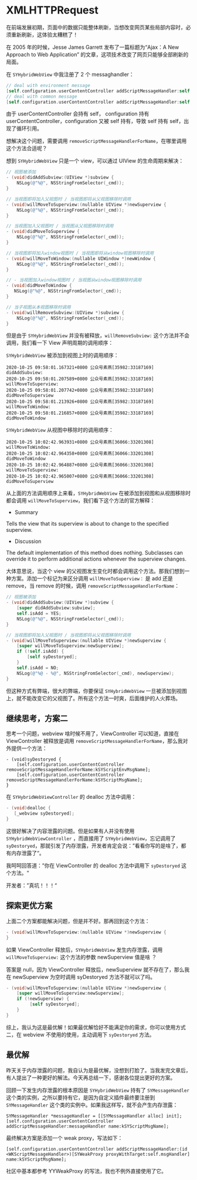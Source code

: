 # XMLHTTPRequest

在前端发展初期，页面中的数据只能整体刷新，当想改变网页某些局部内容时，必须重新刷新，这体验太糟糕了！

在 2005 年的时候，Jesse James Garrett 发布了一篇标题为“Ajax：A New Approach to Web Application” 的文章，这项技术改变了网页只能够全部刷新的局面。


在 `SYHybridWebView` 中我注册了 2 个 messaghandler：

```objective-c
// deal with environment message
[self.configuration.userContentController addScriptMessageHandler:self name:kSYScriptEnvMsgName];
// deal with common message
[self.configuration.userContentController addScriptMessageHandler:self.msgHandler name:kSYScriptMsgName];
```
由于 userContentController 会持有 self， configuration 持有 userContentController，configuration 又被 self 持有，导致 self 持有 self，出现了循环引用。

想解决这个问题，需要调用 `removeScriptMessageHandlerForName`，在哪里调用这个方法合适呢？

想到 `SYHybridWebView` 只是一个 view，可以通过 UIView 的生命周期来解决：

```objective-c
// 视图被添加
- (void)didAddSubview:(UIView *)subview {
    NSLog(@"%@", NSStringFromSelector(_cmd));
}

// 当视图即将加入父视图时 / 当视图即将从父视图移除时调用
- (void)willMoveToSuperview:(nullable UIView *)newSuperview {
    NSLog(@"%@", NSStringFromSelector(_cmd));
}

// 当视图加入父视图时 / 当视图从父视图移除时调用
- (void)didMoveToSuperview {
    NSLog(@"%@", NSStringFromSelector(_cmd));
}

// 当视图即将加入window视图时 / 当视图即将从window视图移除时调用
- (void)willMoveToWindow:(nullable UIWindow *)newWindow {
    NSLog(@"%@", NSStringFromSelector(_cmd));
}

// - 当视图加入window视图时 / 当视图从window视图移除时调用
- (void)didMoveToWindow {
   NSLog(@"%@", NSStringFromSelector(_cmd));
}

// 当子视图从本视图移除时调用
- (void)willRemoveSubview:(UIView *)subview {
    NSLog(@"%@", NSStringFromSelector(_cmd));
}
```

但是由于 `SYHybridWebView` 并没有被释放，`willRemoveSubview:` 这个方法并不会调用，我们看一下 View 声明周期的调用顺序：

`SYHybridWebView` 被添加到视图上时的调用顺序：

```shell
2020-10-25 09:58:01.167321+0800 公众号素燕[35982:33187169] didAddSubview:
2020-10-25 09:58:01.207589+0800 公众号素燕[35982:33187169] willMoveToSuperview:
2020-10-25 09:58:01.207742+0800 公众号素燕[35982:33187169] didMoveToSuperview
2020-10-25 09:58:01.213926+0800 公众号素燕[35982:33187169] willMoveToWindow:
2020-10-25 09:58:01.216857+0800 公众号素燕[35982:33187169] didMoveToWindow
```

`SYHybridWebView` 从视图中移除时的调用顺序：

```shell
2020-10-25 10:02:42.963931+0800 公众号素燕[36066:33201308] willMoveToWindow:
2020-10-25 10:02:42.964358+0800 公众号素燕[36066:33201308] didMoveToWindow
2020-10-25 10:02:42.964887+0800 公众号素燕[36066:33201308] willMoveToSuperview:
2020-10-25 10:02:42.965007+0800 公众号素燕[36066:33201308] didMoveToSuperview
```

从上面的方法调用顺序上来看，`SYHybridWebView`  在被添加到视图和从视图移除时都会调用 `willMoveToSuperview`，我们看下这个方法的官方解释：

- Summary

Tells the view that its superview is about to change to the specified superview.

- Discussion

The default implementation of this method does nothing. Subclasses can override it to perform additional actions whenever the superview changes.

大体意思说，当这个 view 的父视图发生变化时都会调用这个方法。那我们想到一种方案。添加一个标记为来区分调用 `willMoveToSuperview：` 是 add 还是 remove，当 remove 的时候，调用 `removeScriptMessageHandlerForName`：

```objective-c
// 视图被添加
- (void)didAddSubview:(UIView *)subview {
    [super didAddSubview:subview];
    self.isAdd = YES;
    NSLog(@"%@", NSStringFromSelector(_cmd));
}

// 当视图即将加入父视图时 / 当视图即将从父视图移除时调用
- (void)willMoveToSuperview:(nullable UIView *)newSuperview {
    [super willMoveToSuperview:newSuperview];
    if (!self.isAdd) {
        [self syDestoryed];
    }
    self.isAdd = NO;
    NSLog(@"%@ - %@", NSStringFromSelector(_cmd), newSuperview);
}
```

但这种方式有弊端，很大的弊端，你要保证 `SYHybridWebView` 一旦被添加到视图上，就不能改变它的父视图了。所有这个方法一时爽，后面维护的人火葬场。

## 继续思考，方案二

思考一个问题，webview 啥时候不用了，ViewController 可以知道，直接在 ViewController 被释放是调用 `removeScriptMessageHandlerForName`，那么我对外提供一个方法：

```objc
- (void)syDestoryed {
    [self.configuration.userContentController removeScriptMessageHandlerForName:kSYScriptEnvMsgName];
    [self.configuration.userContentController removeScriptMessageHandlerForName:kSYScriptMsgName];
}
```

在 `SYHybridWebViewController` 的 dealloc 方法中调用：

```objective-c
- (void)dealloc {
   [_webview syDestoryed];
}
```

这很好解决了内容泄露的问题。但是如果有人并没有使用 `SYHybridWebViewController` ，而直接用了 `SYHybridWebView`，忘记调用了 `syDestoryed`，那就引发了内存泄露，开发者肯定会说：”看看你写的是啥了，都有内存泄露了“。

我呵呵回答道：”你在 ViewController 的 dealloc 方法中调用下 `syDestoryed` 这个方法。“

开发者：”真坑！！！“

## 探索更优方案

上面二个方案都能解决问题，但是并不好。那再回到这个方法：

```objective-c
- (void)willMoveToSuperview:(nullable UIView *)newSuperview {
}
```

如果 ViewController 释放后，`SYHybridWebView` 发生内存泄露，调用 `willMoveToSuperview:` 这个方法的参数 newSuperview 值是啥 ？

答案是 null，因为 ViewController 释放后，newSuperview 就不存在了，那么我在 newSuperview 为空时调用 syDestoryed 方法不就可以了吗。

```objective-c
- (void)willMoveToSuperview:(nullable UIView *)newSuperview {
    [super willMoveToSuperview:newSuperview];
    if (!newSuperview) {
         [self syDestoryed];
    }
}
```



综上，我认为这是最优解！如果最优解恰好不能满足你的需求，你可以使用方式二，在 webview 不使用的使用，主动调用下 `syDestoryed` 方法。



## 最优解

昨天关于内存泄露的问题，我自认为是最优解，没想到打脸了。当我发完文章后，有人提出了一种更好的解法。今天再总结一下，感谢各位提出更好的方案。

回顾一下发生内存泄露的根本原因是 `SYHybridWebView` 持有了 `SYMessageHandler` 这个类的实例，之所以要持有它，是因为自定义插件最终要注册到 `SYMessageHandler` 这个类的实例中。如果我这样写，就不会产生内存泄露：

```objc
SYMessageHandler *messageHandler = [[SYMessageHandler alloc] init];
[self.configuration.userContentController addScriptMessageHandler:messageHandler name:kSYScriptMsgName];
```

最终解决方案是添加一个 weak proxy，写法如下：

```objc
[self.configuration.userContentController addScriptMessageHandler:(id <WKScriptMessageHandler>)[SYWeakProxy proxyWithTarget:self.msgHandler] name:kSYScriptMsgName];
```

社区中基本都参考 YYWeakProxy 的写法，我也不例外直接使用了它。